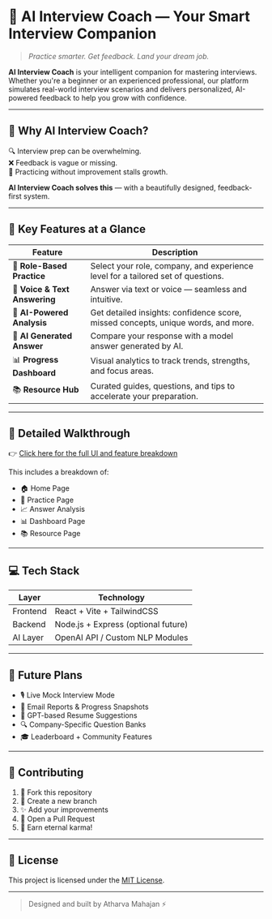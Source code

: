 # 🎯 AI Interview Coach — Your Smart Interview Companion

> *Practice smarter. Get feedback. Land your dream job.*

**AI Interview Coach** is your intelligent companion for mastering interviews. Whether you're a beginner or an experienced professional, our platform simulates real-world interview scenarios and delivers personalized, AI-powered feedback to help you grow with confidence.

---

## 🚀 Why AI Interview Coach?

🔍 Interview prep can be overwhelming.  
❌ Feedback is vague or missing.  
🎯 Practicing without improvement stalls growth.

**AI Interview Coach solves this** — with a beautifully designed, feedback-first system.

---

## 🧠 Key Features at a Glance

| Feature              | Description |
|----------------------|-------------|
| 🎤 **Role-Based Practice** | Select your role, company, and experience level for a tailored set of questions. |
| 💬 **Voice & Text Answering** | Answer via text or voice — seamless and intuitive. |
| 🧠 **AI-Powered Analysis** | Get detailed insights: confidence score, missed concepts, unique words, and more. |
| 📘 **AI Generated Answer** | Compare your response with a model answer generated by AI. |
| 📊 **Progress Dashboard** | Visual analytics to track trends, strengths, and focus areas. |
| 📚 **Resource Hub** | Curated guides, questions, and tips to accelerate your preparation. |

---

## 📂 Detailed Walkthrough

👉 [Click here for the full UI and feature breakdown](./.md)

This includes a breakdown of:

- 🏠 Home Page  
- 🎯 Practice Page  
- 📈 Answer Analysis  
- 📊 Dashboard Page  
- 📚 Resource Page  

---

## 💻 Tech Stack

| Layer     | Technology                           |
|-----------|--------------------------------------|
| Frontend  | React + Vite + TailwindCSS           |
| Backend   | Node.js + Express (optional future)  |
| AI Layer  | OpenAI API / Custom NLP Modules      |


---

## 🔮 Future Plans

- 🎙️ Live Mock Interview Mode  
- 📩 Email Reports & Progress Snapshots  
- 🧠 GPT-based Resume Suggestions  
- 🔍 Company-Specific Question Banks  
- 🎓 Leaderboard + Community Features  

---

## 🤝 Contributing

1. 🍴 Fork this repository  
2. 🌱 Create a new branch  
3. ✨ Add your improvements  
4. 📩 Open a Pull Request  
5. 🎉 Earn eternal karma!

---

## 📄 License

This project is licensed under the [MIT License](LICENSE).

---

> Designed and built by Atharva Mahajan ⚡
